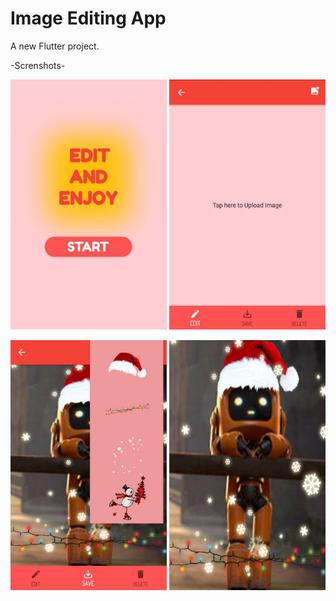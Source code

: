 # Image Editing App

A new Flutter project.

-Screnshots-

<img src="images/1.jpg" width="250" height="400"> <img src="images/2.jpg" width="250" height="400">

<img src="images/3.jpg" width="250" height="400"> <img src="images/4.jpg" width="250" height="400">

